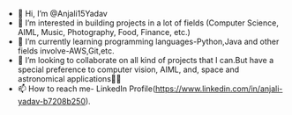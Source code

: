 - 👋 Hi, I’m @Anjali15Yadav
- 👀 I’m interested in building projects in a lot of fields (Computer Science, AIML, Music, Photography, Food, Finance, etc.)
- 🌱 I’m currently learning programming languages-Python,Java and other fields involve-AWS,Git,etc.
- 💞️ I’m looking to collaborate on all kind of projects that I can.But have a special preference to computer vision, AIML, and, space and astronomical applications🌌🔭
- 📫 How to reach me- LinkedIn Profile(https://www.linkedin.com/in/anjali-yadav-b7208b250).

<!---
Anjali15Yadav/Anjali15Yadav is a ✨ special ✨ repository because its `README.md` (this file) appears on your GitHub profile.
You can click the Preview link to take a look at your changes.
--->
